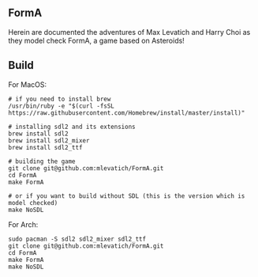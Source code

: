 ## FormA

Herein are documented the adventures of Max Levatich and Harry Choi as they
model check FormA, a game based on Asteroids!

## Build

For MacOS:
```
# if you need to install brew
/usr/bin/ruby -e "$(curl -fsSL https://raw.githubusercontent.com/Homebrew/install/master/install)"

# installing sdl2 and its extensions
brew install sdl2
brew install sdl2_mixer
brew install sdl2_ttf

# building the game
git clone git@github.com:mlevatich/FormA.git
cd FormA
make FormA

# or if you want to build without SDL (this is the version which is model checked)
make NoSDL
```

For Arch:
```
sudo pacman -S sdl2 sdl2_mixer sdl2_ttf
git clone git@github.com:mlevatich/FormA.git
cd FormA
make FormA
make NoSDL
```
